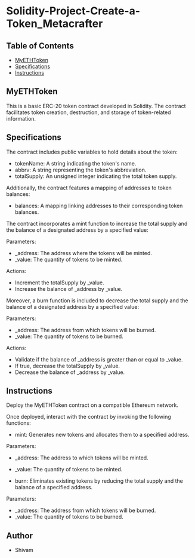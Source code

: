 # Solidity-Project-Create-a-Token_Metacrafter


## Table of Contents

- [MyETHToken](#myethtoken)
- [Specifications](#specifications)
- [Instructions](#instructions)

## MyETHToken

This is a basic ERC-20 token contract developed in Solidity. The contract facilitates token creation, destruction, and storage of token-related information.

## Specifications

The contract includes public variables to hold details about the token:

- tokenName: A string indicating the token's name.
- abbrv: A string representing the token's abbreviation.
- totalSupply: An unsigned integer indicating the total token supply.

Additionally, the contract features a mapping of addresses to token balances:

- balances: A mapping linking addresses to their corresponding token balances.

The contract incorporates a mint function to increase the total supply and the balance of a designated address by a specified value:

Parameters:
- _address: The address where the tokens will be minted.
- _value: The quantity of tokens to be minted.

Actions:
- Increment the totalSupply by _value.
- Increase the balance of _address by _value.

Moreover, a burn function is included to decrease the total supply and the balance of a designated address by a specified value:

Parameters:
- _address: The address from which tokens will be burned.
- _value: The quantity of tokens to be burned.

Actions:
- Validate if the balance of _address is greater than or equal to _value.
- If true, decrease the totalSupply by _value.
- Decrease the balance of _address by _value.

## Instructions

Deploy the MyETHToken contract on a compatible Ethereum network.

Once deployed, interact with the contract by invoking the following functions:

- mint: Generates new tokens and allocates them to a specified address.

Parameters:
- _address: The address to which tokens will be minted.
- _value: The quantity of tokens to be minted.

- burn: Eliminates existing tokens by reducing the total supply and the balance of a specified address.

Parameters:
- _address: The address from which tokens will be burned.
- _value: The quantity of tokens to be burned.

## Author
- Shivam
